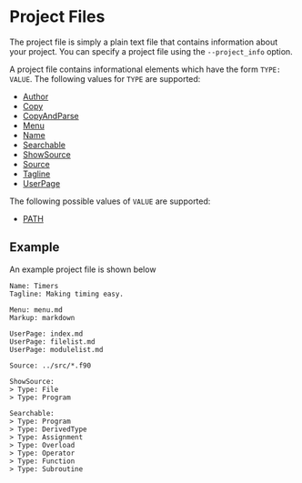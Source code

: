 # Project Files
The project file is simply a plain text file that contains information about your project. You can specify a project file using the `--project_info` option.

A project file contains informational elements which have the form `TYPE: VALUE`. The following values for `TYPE` are supported:

  * [Author](project-files/types/author.md)
  * [Copy](project-files/types/copy.md)
  * [CopyAndParse](project-files/types/copyandparse.md)
  * [Menu](project-files/types/menu.md)
  * [Name](project-files/types/name.md)
  * [Searchable](project-files/types/searchable.md)
  * [ShowSource](project-files/types/showsource.md)
  * [Source](project-files/types/source.md)
  * [Tagline](project-files/types/name.md)
  * [UserPage](project-files/types/userpage.md)

The following possible values of `VALUE` are supported:

  * [PATH](project-files/values/path.md)

## Example
An example project file is shown below

    Name: Timers
    Tagline: Making timing easy.
    
    Menu: menu.md
    Markup: markdown
    
    UserPage: index.md
    UserPage: filelist.md
    UserPage: modulelist.md
    
    Source: ../src/*.f90
    
    ShowSource:
    > Type: File
    > Type: Program
    
    Searchable:
    > Type: Program
    > Type: DerivedType
    > Type: Assignment
    > Type: Overload
    > Type: Operator
    > Type: Function
    > Type: Subroutine